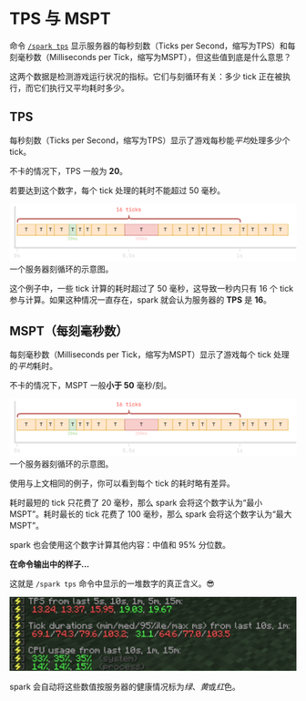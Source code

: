 # TPS 与 MSPT

命令 [`/spark tps`](https://spark.lucko.me/docs/Command-Usage#spark-tps) 显示服务器的每秒刻数（Ticks per Second，缩写为TPS）和每刻毫秒数（Milliseconds per Tick，缩写为MSPT），但这些值到底是什么意思？

这两个数据是检测游戏运行状况的指标。它们与刻循环有关：多少 tick 正在被执行，而它们执行又平均耗时多少。

## TPS

每秒刻数（Ticks per Second，缩写为TPS）显示了游戏每秒能*平均*处理多少个 tick。

不卡的情况下，TPS 一般为 **20**。

若要达到这个数字，每个 tick 处理的耗时不能超过 50 毫秒。

![img](images/ticks-lagging-breakdown.png)
一个服务器刻循环的示意图。

这个例子中，一些 tick 计算的耗时超过了 50 毫秒，这导致一秒内只有 16 个 tick 参与计算。如果这种情况一直存在，spark 就会认为服务器的 **TPS** 是 **16**。

## MSPT（每刻毫秒数）

每刻毫秒数（Milliseconds per Tick，缩写为MSPT）显示了游戏每个 tick 处理的*平均*耗时。

不卡的情况下，MSPT 一般**小于 50** 毫秒/刻。

![img](images/ticks-lagging-breakdown.png)
一个服务器刻循环的示意图。

使用与上文相同的例子，你可以看到每个 tick 的耗时略有差异。

耗时最短的 tick 只花费了 20 毫秒，那么 spark 会将这个数字认为“最小 MSPT”。耗时最长的 tick 花费了 100 毫秒，那么 spark 会将这个数字认为“最大 MSPT”。

spark 也会使用这个数字计算其他内容：中值和 95% 分位数。

**在命令输出中的样子...**

这就是 `/spark tps` 命令中显示的一堆数字的真正含义。😎

![img](images/tps-and-mspt.png)

spark 会自动将这些数值按服务器的健康情况标为*绿*、*黄*或*红*色。